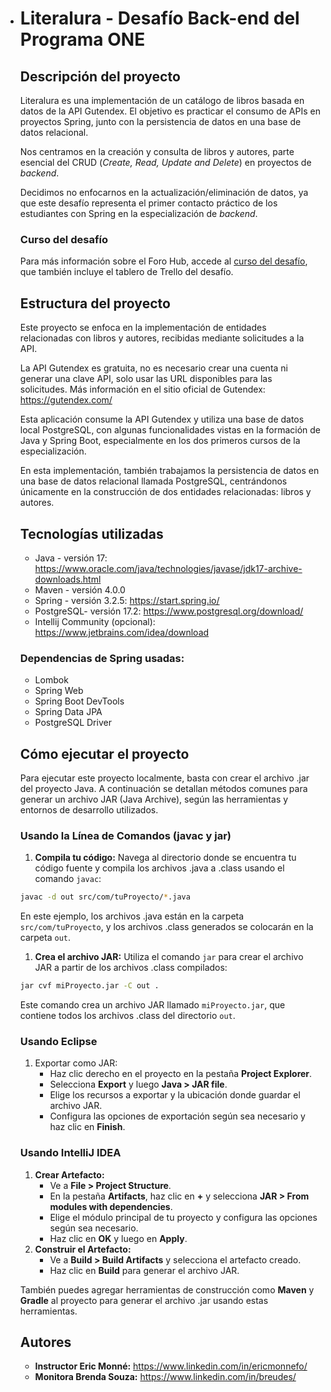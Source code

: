 - # Literalura - Desafío Back-end del Programa ONE

  ## Descripción del proyecto

  Literalura es una implementación de un catálogo de libros basada en datos de la API Gutendex. El objetivo es practicar el consumo de APIs en proyectos Spring, junto con la persistencia de datos en una base de datos relacional.

  Nos centramos en la creación y consulta de libros y autores, parte esencial del CRUD (*Create, Read, Update and Delete*) en proyectos de *backend*.

  Decidimos no enfocarnos en la actualización/eliminación de datos, ya que este desafío representa el primer contacto práctico de los estudiantes con Spring en la especialización de *backend*.

  ### Curso del desafío

  Para más información sobre el Foro Hub, accede al [curso del desafío](https://app.aluracursos.com/course/challenge-spring-boot-literalura), que también incluye el tablero de Trello del desafío.

  ## Estructura del proyecto

  Este proyecto se enfoca en la implementación de entidades relacionadas con libros y autores, recibidas mediante solicitudes a la API.

  La API Gutendex es gratuita, no es necesario crear una cuenta ni generar una clave API, solo usar las URL disponibles para las solicitudes. Más información en el sitio oficial de Gutendex: https://gutendex.com/

  Esta aplicación consume la API Gutendex y utiliza una base de datos local PostgreSQL, con algunas funcionalidades vistas en la formación de Java y Spring Boot, especialmente en los dos primeros cursos de la especialización.

  En esta implementación, también trabajamos la persistencia de datos en una base de datos relacional llamada PostgreSQL, centrándonos únicamente en la construcción de dos entidades relacionadas: libros y autores.

  ## Tecnologías utilizadas

  - Java - versión 17: https://www.oracle.com/java/technologies/javase/jdk17-archive-downloads.html
  - Maven - versión 4.0.0
  - Spring - versión 3.2.5: https://start.spring.io/
  - PostgreSQL- versión 17.2: https://www.postgresql.org/download/
  - Intellij Community (opcional): https://www.jetbrains.com/idea/download

  ### Dependencias de Spring usadas:

  - Lombok
  - Spring Web
  - Spring Boot DevTools
  - Spring Data JPA
  - PostgreSQL Driver

  ## Cómo ejecutar el proyecto

  Para ejecutar este proyecto localmente, basta con crear el archivo .jar del proyecto Java. A continuación se detallan métodos comunes para generar un archivo JAR (Java Archive), según las herramientas y entornos de desarrollo utilizados.

  ### **Usando la Línea de Comandos (javac y jar)**

  1. **Compila tu código:** Navega al directorio donde se encuentra tu código fuente y compila los archivos .java a .class usando el comando `javac`:

  ```bash
  javac -d out src/com/tuProyecto/*.java  
  ```

  En este ejemplo, los archivos .java están en la carpeta `src/com/tuProyecto`, y los archivos .class generados se colocarán en la carpeta `out`.

  1. **Crea el archivo JAR:** Utiliza el comando `jar` para crear el archivo JAR a partir de los archivos .class compilados:

  ```bash
  jar cvf miProyecto.jar -C out .  
  ```

  Este comando crea un archivo JAR llamado `miProyecto.jar`, que contiene todos los archivos .class del directorio `out`.

  ### **Usando Eclipse**

  1. Exportar como JAR:
     - Haz clic derecho en el proyecto en la pestaña **Project Explorer**.
     - Selecciona **Export** y luego **Java > JAR file**.
     - Elige los recursos a exportar y la ubicación donde guardar el archivo JAR.
     - Configura las opciones de exportación según sea necesario y haz clic en **Finish**.

  ### **Usando IntelliJ IDEA**

  1. **Crear Artefacto:**
     - Ve a **File > Project Structure**.
     - En la pestaña **Artifacts**, haz clic en **+** y selecciona **JAR > From modules with dependencies**.
     - Elige el módulo principal de tu proyecto y configura las opciones según sea necesario.
     - Haz clic en **OK** y luego en **Apply**.
  2. **Construir el Artefacto:**
     - Ve a **Build > Build Artifacts** y selecciona el artefacto creado.
     - Haz clic en **Build** para generar el archivo JAR.

  También puedes agregar herramientas de construcción como **Maven** y **Gradle** al proyecto para generar el archivo .jar usando estas herramientas.

  ## Autores

  - **Instructor Eric Monné:** https://www.linkedin.com/in/ericmonnefo/
  - **Monitora Brenda Souza:** https://www.linkedin.com/in/breudes/
